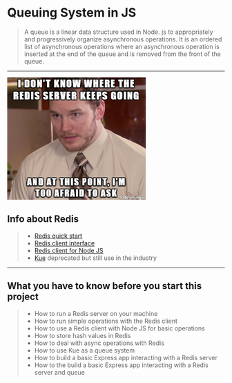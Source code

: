 # Queuing System in JS
> A queue is a linear data structure used in Node. js to appropriately and progressively organize asynchronous operations. It is an ordered list of asynchronous operations where an asynchronous operation is inserted at the end of the queue and is removed from the front of the queue.
---
![redis](redis.png)
## Info about Redis
>
> * [Redis quick start](https://intranet.alxswe.com/rltoken/8xeApIhnxgFZkgn54BiIeA)
> * [Redis client interface](https://intranet.alxswe.com/rltoken/1rq3ral-3C5O1t67dbGcWg)
> * [Redis client for Node JS](https://intranet.alxswe.com/rltoken/mRftfl67BrNvl-RM5JQfUA)
> * [Kue](https://intranet.alxswe.com/rltoken/yTC3Ci2IV2US24xJsBfMgQ) deprecated but still use in the industry
---
## What you have to know before you start this project
> * How to run a Redis server on your machine
> * How to run simple operations with the Redis client
> * How to use a Redis client with Node JS for basic operations
> * How to store hash values in Redis
> * How to deal with async operations with Redis
> * How to use Kue as a queue system
> * How to build a basic Express app interacting with a Redis server
> * How to the build a basic Express app interacting with a Redis server and queue
